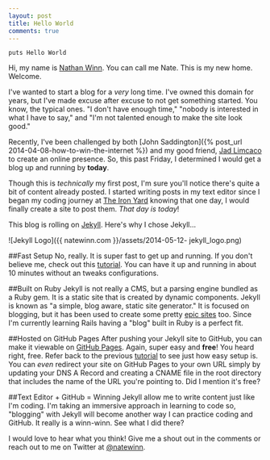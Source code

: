 ```yaml
---
layout: post
title: Hello World
comments: true
---
```


    puts Hello World

Hi, my name is [Nathan Winn](http://natewinn.com/colophon/). You can call me Nate. This is my new home. Welcome.

I've wanted to start a blog for a *very* long time. I've owned this domain for years, but I've made excuse after excuse to not get something started. You know, the typical ones. "I don't have enough time," "nobody is interested in what I have to say," and "I'm not talented enough to make the site look good." 

Recently, I've been challenged by both [John Saddington]({% post_url 2014-04-08-how-to-win-the-internet %}) and my good friend, [Jad Limcaco](http://jadlimcaco.com/blog/homeless-designers/) to create an online presence. So, this past Friday, I determined I would get a blog up and running by **today**.

Though this is *technically* my first post, I'm sure you'll notice there's quite a bit of content already posted. I started writing posts in my text editor since I began my coding journey at [The Iron Yard](http://theironyard.com/) knowing that one day, I would finally create a site to post them. *That day is today*!

This blog is rolling on [Jekyll](http://jekyllrb.com/). Here's why I chose Jekyll...

<img>![Jekyll Logo]({{ natewinn.com }}/assets/2014-05-12- jekyll_logo.png)</img>

##Fast Setup
No, really. It is super fast to get up and running. If you don't believe me, check out this [tutorial](https://medium.com/web-design-and-development/4d3e24320d47). You can have it up and running in about 10 minutes without an tweaks configurations.

##Built on Ruby
Jekyll is not really a CMS, but a parsing engine bundled as a Ruby gem. It is a static site that is created by dynamic components. Jekyll is known as "a simple, blog aware, static site generator." It is focused on blogging, but it has been used to create some pretty [epic sites](http://kylerush.net/blog/meet-the-obama-campaigns-250-million-fundraising-platform/) too. Since I'm currently learning Rails having a "blog" built in Ruby is a perfect fit.

##Hosted on GitHub Pages 
After pushing your Jekyll site to GitHub, you can make it viewable on [GitHub Pages](https://pages.github.com/). Again, super easy and **free**! You heard right, free. Refer back to the previous [tutorial](https://medium.com/web-design-and-development/4d3e24320d47) to see just how easy setup is. You can *even* redirect your site on GitHub Pages to your own URL simply by updating your DNS A Record and creating a CNAME file in the root directory that includes the name of the URL you're pointing to. Did I mention it's free?

##Text Editor + GitHub = Winning
Jekyll allow me to write content just like I'm coding. I'm taking an immersive approach in learning to code so, "blogging" with Jekyll will become another way I can practice coding and GitHub. It really is a winn-winn. See what I did there?

I would love to hear what you think! Give me a shout out in the comments or reach out to me on Twitter at [@natewinn](https://twitter.com/natewinn).